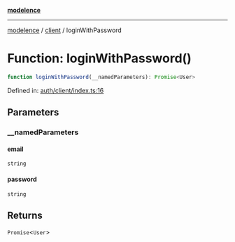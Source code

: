 [**modelence**](/docs/api-reference/README.md)

***

[modelence](/docs/api-reference/README.md) / [client](/docs/api-reference/client/README.md) / loginWithPassword

# Function: loginWithPassword()

```ts
function loginWithPassword(__namedParameters): Promise<User>
```

Defined in: [auth/client/index.ts:16](https://github.com/modelence/modelence/blob/main/auth/client/index.ts#L16)

## Parameters

### \_\_namedParameters

#### email

`string`

#### password

`string`

## Returns

`Promise`\<`User`\>
